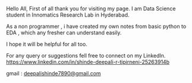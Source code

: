 Hello All,
First of all thank you for visiting my page. I am Data Science student in Innomatics Research Lab in Hyderabad.

As a non programmer , i have created my own notes from basic python to EDA , which any  fresher can understand easily.

I hope it will be helpful for all too. 

For any query or suggestions fell free to connect on my LinkedIn. https://www.linkedin.com/in/shinde-deepali-r-tipirneni-25263914b

gmail : deepalishinde7890@gmail.com

